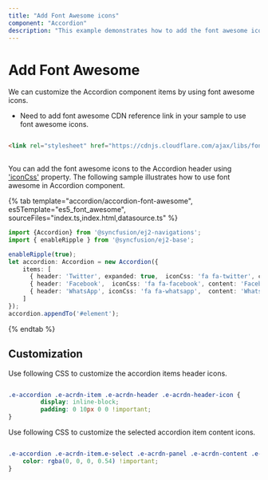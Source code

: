 ```yaml
---
title: "Add Font Awesome icons"
component: "Accordion"
description: "This example demonstrates how to add the font awesome icons into Essential JS Accordion component."
---
```


# Add Font Awesome

We can customize the Accordion component items by using font awesome icons.

* Need to add font awesome CDN reference link in your sample to use font awesome icons.

```html

<link rel="stylesheet" href="https://cdnjs.cloudflare.com/ajax/libs/font-awesome/4.7.0/css/font-awesome.min.css" />
  
```

You can add the font awesome icons to the Accordion header using ['iconCss'](../../api/accordion/accordionItem#iconcss) property. The following sample illustrates how to use font awesome in Accordion component.

{% tab template="accordion/accordion-font-awesome", es5Template="es5_font_awesome", sourceFiles="index.ts,index.html,datasource.ts" %}

```typescript
import {Accordion} from '@syncfusion/ej2-navigations';
import { enableRipple } from '@syncfusion/ej2-base';

enableRipple(true);
let accordion: Accordion = new Accordion({
    items: [
      { header: 'Twitter', expanded: true,  iconCss: 'fa fa-twitter', content: 'Twitter is an online social networking service that enables users to send and read short 140-character messages called "tweets".' },
      { header: 'Facebook',  iconCss: 'fa fa-facebook', content: 'Facebook is an online social networking service headquartered in Menlo Park, California. Its website was launched on February 4, 2004, by Mark Zuckerberg with his Harvard College roommates.' },
      { header: 'WhatsApp', iconCss: 'fa fa-whatsapp',  content: 'WhatsApp is an American freeware, cross-platform messaging and Voice over IP (VoIP) service owned by Facebook, Inc.' }
    ]
});
accordion.appendTo('#element');
```

{% endtab %}

## Customization

Use following CSS to customize the accordion items header icons.

```CSS

.e-accordion .e-acrdn-item .e-acrdn-header .e-acrdn-header-icon {
         display: inline-block;
         padding: 0 10px 0 0 !important;
}

```

Use following CSS to customize the selected accordion item content icons.

```CSS

.e-accordion .e-acrdn-item.e-select .e-acrdn-panel .e-acrdn-content .e-content-icon {
    color: rgba(0, 0, 0, 0.54) !important;
}

```